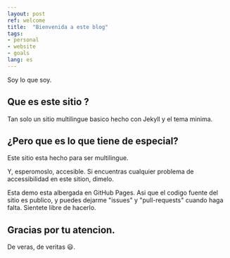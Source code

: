```yaml
---
layout: post
ref: welcome
title:  "Bienvenida a este blog"
tags:
- personal
- website
- goals
lang: es
---
```


Soy lo que soy.

## Que es este sitio ?

Tan solo un sitio multilingue basico hecho con Jekyll y el tema minima.

## ¿Pero que es lo que tiene de especial?

Este sitio esta hecho para ser multilingue.

Y, esperomoslo, accesible. Si encuentras cualquier problema de accessibilidad en este sition, dimelo.

Esta demo esta albergada en GitHub Pages. Asi que el codigo fuente del sitio es publico, y puedes dejarme "issues" y "pull-requests" cuando haga falta. Sientete libre de hacerlo.

## Gracias por tu atencion.

De veras, de veritas :smiley:.
